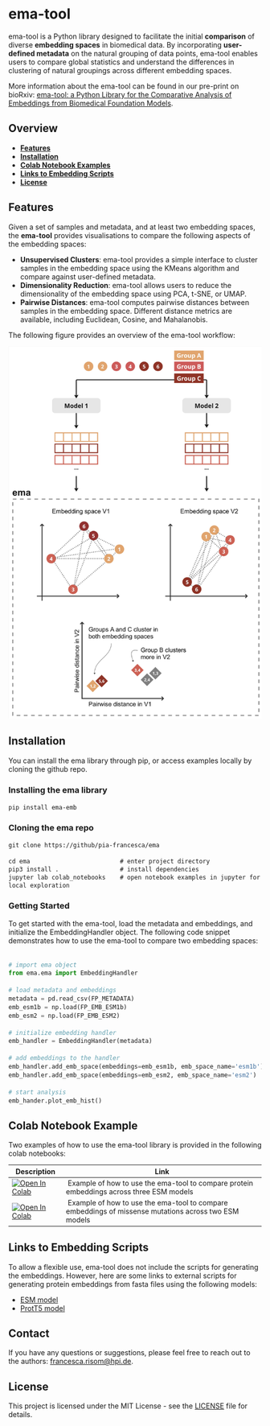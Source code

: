 # ema-tool

ema-tool is a Python library designed to facilitate the initial **comparison** of diverse **embedding spaces** in biomedical data. By incorporating **user-defined metadata** on the natural grouping of data points, ema-tool enables users to compare global statistics and understand the differences in clustering of natural groupings across different embedding spaces.

More information about the ema-tool can be found in our pre-print on bioRxiv: [ema-tool: a Python Library for the Comparative Analysis of Embeddings from Biomedical Foundation Models](https://www.biorxiv.org/content/10.1101/2024.06.21.600139v1).

## Overview

- **[Features](#features)**
- **[Installation](#installation)**
- **[Colab Notebook Examples](#colab-notebook-examples)**
- **[Links to Embedding Scripts](#links-to-embedding-scripts)**
- **[License](#license)**

## Features

Given a set of samples and metadata, and at least two embedding spaces, the **ema-tool** provides visualisations to compare the following aspects of the embedding spaces:

- **Unsupervised Clusters**: ema-tool provides a simple interface to cluster samples in the embedding space using the KMeans algorithm and compare against user-defined metadata.
- **Dimensionality Reduction**: ema-tool allows users to reduce the dimensionality of the embedding space using PCA, t-SNE, or UMAP.
- **Pairwise Distances**: ema-tool computes pairwise distances between samples in the embedding space. Different distance metrics are available, including Euclidean, Cosine, and Mahalanobis.

The following figure provides an overview of the ema-tool workflow:

![ema-tool](images/ema_overview.jpg)


## Installation

You can install the ema library through pip, or access examples locally by cloning the github repo.

### Installing the ema library
```
pip install ema-emb
```

### Cloning the ema repo
```
git clone https://github/pia-francesca/ema

cd ema                         # enter project directory
pip3 install .                 # install dependencies
jupyter lab colab_notebooks    # open notebook examples in jupyter for local exploration
```

### Getting Started

To get started with the ema-tool, load the metadata and embeddings, and initialize the EmbeddingHandler object. The following code snippet demonstrates how to use the ema-tool to compare two embedding spaces:

```python

# import ema object
from ema.ema import EmbeddingHandler

# load metadata and embeddings
metadata = pd.read_csv(FP_METADATA)
emb_esm1b = np.load(FP_EMB_ESM1b)
emb_esm2 = np.load(FP_EMB_ESM2)

# initialize embedding handler
emb_handler = EmbeddingHandler(metadata)

# add embeddings to the handler
emb_handler.add_emb_space(embeddings=emb_esm1b, emb_space_name='esm1b')
emb_handler.add_emb_space(embeddings=emb_esm2, emb_space_name='esm2')

# start analysis
emb_hander.plot_emb_hist()

```


## Colab Notebook Example

Two examples of how to use the ema-tool library is provided in the following colab notebooks: 

| Description | Link |
|---------|-------------|
[![Open In Colab](https://colab.research.google.com/assets/colab-badge.svg)](https://colab.research.google.com/github/pia-francesca/ema/blob/main/colab_notebooks/application_example_ion_channel_proteins.ipynb) | Example of how to use the ema-tool to compare protein embeddings across three ESM models
[![Open In Colab](https://colab.research.google.com/assets/colab-badge.svg)](https://colab.research.google.com/github/pia-francesca/ema/blob/main/colab_notebooks/application_example_HCN1_variants.ipynb) | Example of how to use the ema-tool to compare embeddings of missense mutations across two ESM models


## Links to Embedding Scripts

To allow a flexible use, ema-tool does not include the scripts for generating the embeddings. However, here are some links to external scripts for generating protein embeddings from fasta files using the following models:

- [ESM model](https://github.com/facebookresearch/esm?tab=readme-ov-file#compute-embeddings-in-bulk-from-fasta-)
- [ProtT5 model](https://github.com/agemagician/ProtTrans#-quick-start)

## Contact 

If you have any questions or suggestions, please feel free to reach out to the authors: francesca.risom@hpi.de.

## License
This project is licensed under the MIT License - see the [LICENSE](LICENSE) file for details.